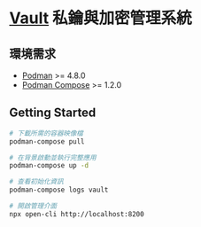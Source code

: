 # [Vault](https://developer.hashicorp.com/vault) 私鑰與加密管理系統

## 環境需求

- [Podman](https://podman.io/) >= 4.8.0
- [Podman Compose](https://github.com/containers/podman-compose) >= 1.2.0

## Getting Started

```sh
# 下載所需的容器映像檔
podman-compose pull

# 在背景啟動並執行完整應用
podman-compose up -d

# 查看初始化資訊
podman-compose logs vault

# 開啟管理介面
npx open-cli http://localhost:8200
```
